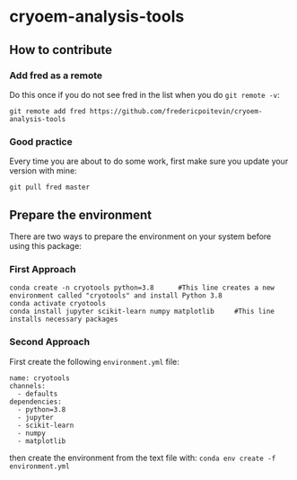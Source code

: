 # cryoem-analysis-tools

## How to contribute

### Add fred as a remote
Do this once if you do not see fred in the list when you do `git remote -v`:
```
git remote add fred https://github.com/fredericpoitevin/cryoem-analysis-tools
```

### Good practice
Every time you are about to do some work, first make sure you update your version with mine:
```
git pull fred master
```

## Prepare the environment 
There are two ways to prepare the environment on your system before using this package:

### First Approach
```
conda create -n cryotools python=3.8      #This line creates a new environment called "cryotools" and install Python 3.8
conda activate cryotools
conda install jupyter scikit-learn numpy matplotlib     #This line installs necessary packages
```
### Second Approach
First create the following `environment.yml` file:
```
name: cryotools
channels:
  - defaults
dependencies:
  - python=3.8
  - jupyter
  - scikit-learn
  - numpy
  - matplotlib
```
then create the environment from the text file with:
`conda env create -f environment.yml`
